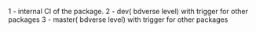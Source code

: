 1 - internal CI of the package.
2 - dev( bdverse level) with trigger for other packages
3 - master( bdverse level) with trigger for other packages
